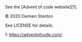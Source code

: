 See the [Advent of code website][1].

© 2020 Damien Stanton

See LICENSE for details.

1: https://adventofcode.com/
